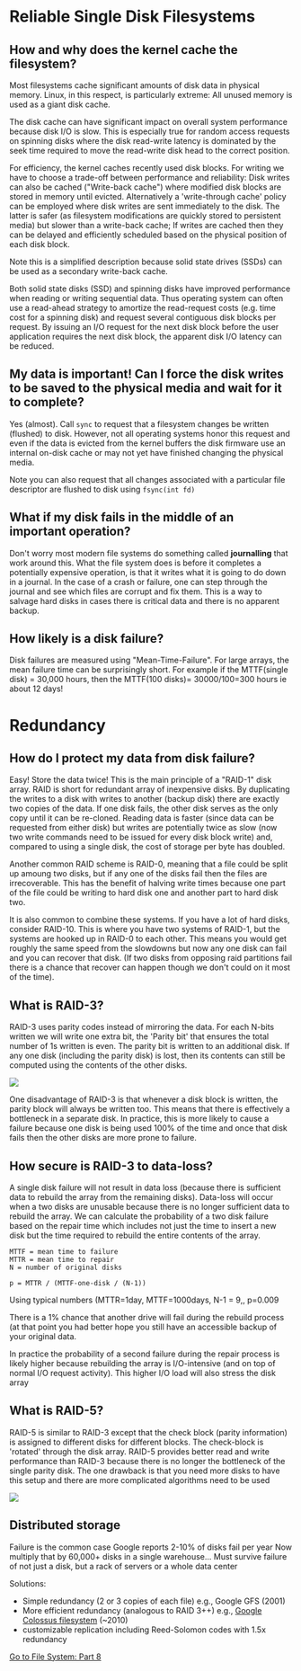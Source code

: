 # Reliable Single Disk Filesystems

## How and why does the kernel cache the filesystem?

Most filesystems cache significant amounts of disk data in physical memory.
Linux, in this respect, is particularly extreme: All unused memory is used as a giant disk cache.

The disk cache can have significant impact on overall system performance because disk I/O is slow. This is especially true for random access requests on spinning disks where the disk read-write latency is dominated by the seek time required to move the read-write disk head to the correct position.

For efficiency, the kernel caches recently used disk blocks. 
For writing we have to choose a trade-off between performance and reliability: Disk writes can also be cached ("Write-back cache") where modified disk blocks are stored in memory until evicted. Alternatively a 'write-through cache' policy can be employed where disk writes are sent immediately to the disk. The latter is safer (as filesystem modifications are quickly stored to persistent media) but slower than a write-back cache; If writes are cached then they can be delayed and efficiently scheduled based on the physical position of each disk block.

Note this is a simplified description because solid state drives (SSDs) can be used as a secondary write-back cache.

Both solid state disks (SSD) and spinning disks have improved performance when reading or writing sequential data. Thus operating system can often use a read-ahead strategy to amortize the read-request costs (e.g. time cost for a spinning disk) and request several contiguous disk blocks per request. By issuing an I/O request for the next disk block before the user application requires the next disk block, the apparent disk I/O latency can be reduced.

## My data is important! Can I force the disk writes to be saved to the physical media and wait for it to complete?

Yes (almost). Call `sync` to request that a filesystem changes be written (flushed) to disk.
However, not all operating systems honor this request and even if the data is evicted from the kernel buffers the disk firmware use an internal on-disk cache or may not yet have finished changing the physical media. 

Note you can also request that all changes associated with a particular file descriptor are flushed to disk using `fsync(int fd)`

## What if my disk fails in the middle of an important operation?

Don't worry most modern file systems do something called **journalling** that work around this. What the file system does is before it completes a potentially expensive operation, is that it writes what it is going to do down in a journal. In the case of a crash or failure, one can step through the journal and see which files are corrupt and fix them. This is a way to salvage hard disks in cases there is critical data and there is no apparent backup.

## How likely is a disk failure?

Disk failures are measured using "Mean-Time-Failure". For large arrays, the mean failure time can be surprisingly short. For example if the MTTF(single disk) = 30,000 hours, then the MTTF(100 disks)= 30000/100=300 hours  ie about 12 days!

# Redundancy

## How do I protect my data from disk failure?

Easy! Store the data twice! This is the main principle of a "RAID-1" disk array. RAID is short for redundant array of inexpensive disks. By duplicating the writes to a disk with writes to another (backup disk) there are exactly two copies of the data. If one disk fails, the other disk serves as the only copy until it can be re-cloned. Reading data is faster (since data can be requested from either disk) but writes are potentially twice as slow (now two write commands need to be issued for every disk block write) and, compared to using a single disk, the cost of storage per byte has doubled.

Another common RAID scheme is RAID-0, meaning that a file could be split up amoung two disks, but if any one of the disks fail then the files are irrecoverable. This has the benefit of halving write times because one part of the file could be writing to hard disk one and another part to hard disk two.

It is also common to combine these systems. If you have a lot of hard disks, consider RAID-10. This is where you have two systems of RAID-1, but the systems are hooked up in RAID-0 to each other. This means you would get roughly the same speed from the slowdowns but now any one disk can fail and you can recover that disk. (If two disks from opposing raid partitions fail there is a chance that recover can happen though we don't could on it most of the time). 

## What is RAID-3?

RAID-3 uses parity codes instead of mirroring the data. For each N-bits written we will write one extra bit, the 'Parity bit' that ensures the total number of 1s written is even.  The parity bit is written to an additional disk. If any one disk (including the parity disk) is lost, then its contents can still be computed using the contents of the other disks.

![](http://devnull.typepad.com/.a/6a00e551c39e1c88340133ed18ed66970b-pi)

One disadvantage of RAID-3 is that whenever a disk block is written, the parity block will always be written too. This means that there is effectively a bottleneck in a separate disk. In practice, this is more likely to cause a failure because one disk is being used 100% of the time and once that disk fails then the other disks are more prone to failure.

## How secure is RAID-3 to data-loss?

A single disk failure will not result in data loss (because there is sufficient data to rebuild the array from the remaining disks). Data-loss will occur when a two disks are unusable because there is no longer sufficient data to rebuild the array. We can calculate the probability of a two disk failure based on the repair time which includes not just the time to insert a new disk but the time required to rebuild the entire contents of the array.
```
MTTF = mean time to failure
MTTR = mean time to repair
N = number of original disks

p = MTTR / (MTTF-one-disk / (N-1))
```
Using typical numbers (MTTR=1day, MTTF=1000days, N-1 = 9,, p=0.009

There is a 1% chance that another drive will fail during the rebuild process (at that point you had better hope you still have an accessible backup of your original data.


In practice the probability of a second failure during the repair process is likely higher because rebuilding the array is I/O-intensive (and on top of normal I/O request activity). This higher I/O load will also stress the disk array



## What is RAID-5?
RAID-5 is similar to RAID-3 except that the check block (parity information) is assigned to different disks for different blocks. The check-block is 'rotated' through the disk array. RAID-5 provides better read and write performance than RAID-3 because there is no longer the bottleneck of the single parity disk. The one drawback is that you need more disks to have this setup and there are more complicated algorithms need to be used

![](http://www.seagate.com/files/www-content/manuals/business-storage-nas-os-manual/_shared/images/118a_ill_raid_5.png)

## Distributed storage

Failure is the common case
Google reports 2-10% of disks fail per year
Now multiply that by 60,000+ disks in a single warehouse...
Must survive failure of not just a disk, but a rack of servers or a whole data center


Solutions:

* Simple redundancy (2 or 3 copies of each file) e.g., Google GFS (2001)
* More efficient redundancy (analogous to RAID 3++) e.g., [Google Colossus filesystem](http://goo.gl/LwFIy) (~2010)
* customizable replication including Reed-Solomon codes with 1.5x redundancy

[Go to File System: Part 8](https://github.com/bigalex95/modern-cpp-tutorial/CProgramming/SystemProgramming.wiki/File-System%2C-Part-8%3A-Removing-preinstalled-malware-from-an-Android-device)